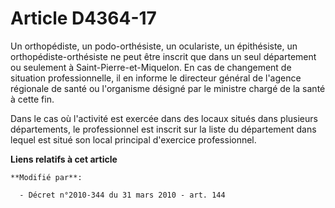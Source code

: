 # Article D4364-17

Un orthopédiste, un podo-orthésiste, un oculariste, un épithésiste, un orthopédiste-orthésiste ne peut être inscrit que dans
un seul département ou seulement à Saint-Pierre-et-Miquelon. En cas de changement de situation professionnelle, il en informe
le  directeur général de l'agence régionale de santé ou l'organisme désigné par le ministre chargé de la santé à cette fin. 

Dans le cas où l'activité est exercée dans des locaux situés dans plusieurs départements, le professionnel est inscrit sur la
liste du département dans lequel est situé son local principal d'exercice professionnel.

**Liens relatifs à cet article**

	**Modifié par**:

	  - Décret n°2010-344 du 31 mars 2010 - art. 144
